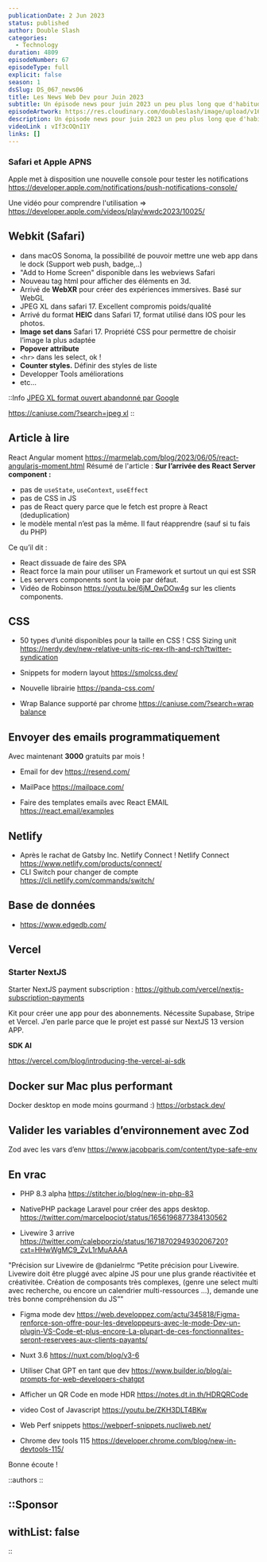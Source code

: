 ```yaml
---
publicationDate: 2 Jun 2023
status: published
author: Double Slash
categories:
  - Technology
duration: 4809
episodeNumber: 67
episodeType: full
explicit: false
season: 1
dsSlug: DS_067_news06
title: Les News Web Dev pour Juin 2023
subtitle: Un épisode news pour juin 2023 un peu plus long que d'habitude pour prolonger le plaisir !
episodeArtwork: https://res.cloudinary.com/doubleslash/image/upload/v1687790575/episode/ART_65_news_juin_23_x7lgq4.png
description: Un épisode news pour juin 2023 un peu plus long que d'habitude pour prolonger le plaisir. Nous allons évoquer Apple qui s'occupe enfin de Webkit (Safari), de React.js qui se retrouve dans la polémique avec les servers components. Évidemment de CSS. De services d'envoi d'emails. De Netlify connect. De PHP qui prépare sa version 8.3. De Zod, de Javascript, etc.. Un épisode riche en news !
videoLink : vIf3cOQnI1Y
links: []
---
```

### Safari et Apple APNS

Apple met à disposition une nouvelle console  pour tester les notifications <https://developer.apple.com/notifications/push-notifications-console/>

Une vidéo pour comprendre l'utilisation ⇒ <https://developer.apple.com/videos/play/wwdc2023/10025/>

## Webkit (Safari)

- dans macOS Sonoma, la possibilité de pouvoir mettre une web app dans le dock
(Support web push, badge,..)
- "Add to Home Screen" disponible dans les webviews Safari
- Nouveau tag html <model> pour afficher des éléments en 3d.
- Arrivé de ****WebXR**** pour créer des expériences immersives. Basé sur WebGL
- JPEG XL dans safari 17. Excellent compromis poids/qualité
- Arrivé du format ****HEIC**** dans Safari 17, format utilisé dans IOS pour les photos.
- ****Image set dans**** Safari 17. Propriété CSS pour permettre de choisir l’image la plus adaptée
- ****Popover attribute****
- ```<hr>``` dans les select, ok !
- ****Counter styles.**** Définir des styles de liste
- Developper Tools améliorations
- etc…

::Info
[JPEG XL format ouvert abandonné par Google](https://web.developpez.com/actu/345394/JPEG-XL-Apple-adopte-dans-Safari-le-format-d-image-sans-redevance-que-Google-a-abandonne-L-editeur-de-Chrome-subit-la-pression-des-utilisateurs-qui-lui-demandent-de-revenir-sur-sa-decision/)

[https://caniuse.com/?search=jpeg xl](https://caniuse.com/?search=jpeg%20xl)
::

## Article à lire

React Angular moment <https://marmelab.com/blog/2023/06/05/react-angularjs-moment.html>
Résumé de l'article :
**Sur l’arrivée des React Server component :**

- pas de `useState`, `useContext`, `useEffect`
- pas de CSS in JS
- pas de React query parce que le fetch est propre à React (deduplication)
- le modèle mental n’est pas la même. Il faut réapprendre (sauf si tu fais du PHP)

Ce qu’il dit :

- React dissuade de faire des SPA
- React force la main pour utiliser un Framework et surtout un qui est SSR
- Les servers components sont la voie par défaut.
- Vidéo de Robinson <https://youtu.be/6jM_0wDOw4g> sur les clients components.

## CSS

- 50 types d’unité disponibles pour la taille en CSS !
CSS Sizing unit <https://nerdy.dev/new-relative-units-ric-rex-rlh-and-rch?twitter-syndication>

- Snippets for modern layout <https://smolcss.dev/>

- Nouvelle librairie <https://panda-css.com/>

- Wrap Balance supporté par chrome [https://caniuse.com/?search=wrap balance](https://caniuse.com/?search=wrap%20balance)

## Envoyer des emails programmatiquement

Avec maintenant **3000** gratuits par mois !

- Email for dev <https://resend.com/>

- MailPace <https://mailpace.com/>

- Faire des templates emails avec React EMAIL <https://react.email/examples>

## Netlify

- Après le rachat de Gatsby Inc. Netlify Connect !
  Netlify Connect <https://www.netlify.com/products/connect/>
- CLI Switch pour changer de compte <https://cli.netlify.com/commands/switch/>

## Base de données

- <https://www.edgedb.com/>

## Vercel

### Starter NextJS

Starter NextJS payment subscription : <https://github.com/vercel/nextjs-subscription-payments>

Kit pour créer une app pour des abonnements. Nécessite Supabase, Stripe et Vercel.
J’en parle parce que le projet est passé sur NextJS 13 version APP.

**SDK AI**

<https://vercel.com/blog/introducing-the-vercel-ai-sdk>

## Docker sur Mac plus performant

Docker desktop en mode moins gourmand :) <https://orbstack.dev/>

## Valider les variables d’environnement avec Zod

Zod avec les vars d’env <https://www.jacobparis.com/content/type-safe-env>

## En vrac

- PHP 8.3 alpha <https://stitcher.io/blog/new-in-php-83>

- NativePHP package Laravel pour créer des apps desktop. <https://twitter.com/marcelpociot/status/1656196877384130562>

- Livewire 3 arrive <https://twitter.com/calebporzio/status/1671870294930206720?cxt=HHwWgMC9_ZvL1rMuAAAA>

"Précision sur Livewire de @danielrmc “Petite précision pour Livewire. Livewire doit être pluggé avec alpine JS pour une plus grande réactivitée et créativitée. Création de composants très complexes, (genre une select multi avec recherche, ou encore un calendrier multi-ressources ...), demande une très bonne compréhension du JS”"

- Figma mode dev <https://web.developpez.com/actu/345818/Figma-renforce-son-offre-pour-les-developpeurs-avec-le-mode-Dev-un-plugin-VS-Code-et-plus-encore-La-plupart-de-ces-fonctionnalites-seront-reservees-aux-clients-payants/>

- Nuxt 3.6 <https://nuxt.com/blog/v3-6>

- Utiliser Chat GPT en tant que dev <https://www.builder.io/blog/ai-prompts-for-web-developers-chatgpt>
- Afficher un QR Code en mode HDR <https://notes.dt.in.th/HDRQRCode>

- video Cost of Javascript <https://youtu.be/ZKH3DLT4BKw>

- Web Perf snippets <https://webperf-snippets.nucliweb.net/>

- Chrome dev tools 115 <https://developer.chrome.com/blog/new-in-devtools-115/>

Bonne écoute !

::authors
::

::Sponsor
---

withList: false
---

::
